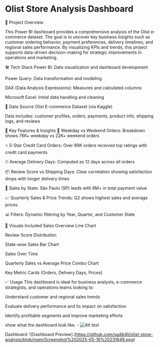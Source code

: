 # Olist Store Analysis Dashboard

 📁 Project Overview
 
This Power BI dashboard provides a comprehensive analysis of the Olist e-commerce dataset. The goal is to uncover key business insights such as customer ordering behavior, payment preferences, delivery timelines, and regional sales performance. By visualizing KPIs and trends, this project supports data-driven decision-making for strategic improvements in operations and marketing.

🛠 Tech Stack
Power BI: Data visualization and dashboard development

Power Query: Data transformation and modeling

DAX (Data Analysis Expressions): Measures and calculated columns

Microsoft Excel: Initial data handling and cleaning

📂 Data Source
Olist E-commerce Dataset (via Kaggle)

Data includes: customer profiles, orders, payments, product info, shipping logs, and reviews

🚀 Key Features & Insights
📅 Weekday vs Weekend Orders: Breakdown shows 76K+ weekday vs 22K+ weekend orders

⭐ 5-Star Credit Card Orders: Over 99K orders received top ratings with credit card payments

⏱ Average Delivery Days: Computed as 12 days across all orders

📦 Review Score vs Shipping Days: Clear correlation showing satisfaction drops with longer delivery times

📍 Sales by State: São Paulo (SP) leads with 6M+ in total payment value

📈 Quarterly Sales & Price Trends: Q2 shows highest sales and average prices

📊 Filters: Dynamic filtering by Year, Quarter, and Customer State

📌 Visuals Included
Sales Overview Line Chart

Review Score Distribution

State-wise Sales Bar Chart

Sales Over Time

Quarterly Sales vs Average Price Combo Chart

Key Metric Cards (Orders, Delivery Days, Prices)

✅ Usage
This dashboard is ideal for business analysts, e-commerce strategists, and operations teams looking to:

Understand customer and regional sales trends

Evaluate delivery performance and its impact on satisfaction

Identify profitable segments and improve marketing efforts


show what the dashboard look like. - ![Alt text](https://github.com/username/repo/assets/image.png)

Dashboard: ![Dashboard Preview].(https://github.com/sadik4li/olist-store-analysis/blob/main/Screenshot%202025-05-16%20231649.png)


